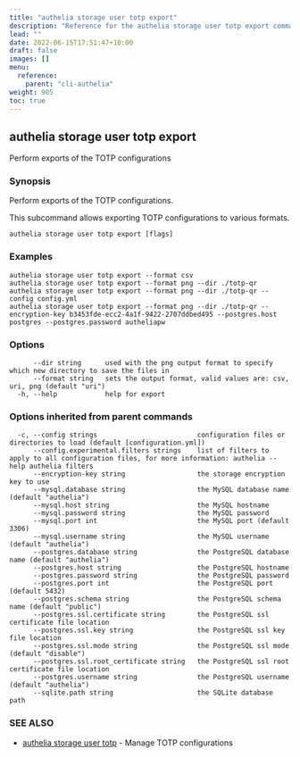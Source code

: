 ```yaml
---
title: "authelia storage user totp export"
description: "Reference for the authelia storage user totp export command."
lead: ""
date: 2022-06-15T17:51:47+10:00
draft: false
images: []
menu:
  reference:
    parent: "cli-authelia"
weight: 905
toc: true
---
```


## authelia storage user totp export

Perform exports of the TOTP configurations

### Synopsis

Perform exports of the TOTP configurations.

This subcommand allows exporting TOTP configurations to various formats.

```
authelia storage user totp export [flags]
```

### Examples

```
authelia storage user totp export --format csv
authelia storage user totp export --format png --dir ./totp-qr
authelia storage user totp export --format png --dir ./totp-qr --config config.yml
authelia storage user totp export --format png --dir ./totp-qr --encryption-key b3453fde-ecc2-4a1f-9422-2707ddbed495 --postgres.host postgres --postgres.password autheliapw
```

### Options

```
      --dir string      used with the png output format to specify which new directory to save the files in
      --format string   sets the output format, valid values are: csv, uri, png (default "uri")
  -h, --help            help for export
```

### Options inherited from parent commands

```
  -c, --config strings                         configuration files or directories to load (default [configuration.yml])
      --config.experimental.filters strings    list of filters to apply to all configuration files, for more information: authelia --help authelia filters
      --encryption-key string                  the storage encryption key to use
      --mysql.database string                  the MySQL database name (default "authelia")
      --mysql.host string                      the MySQL hostname
      --mysql.password string                  the MySQL password
      --mysql.port int                         the MySQL port (default 3306)
      --mysql.username string                  the MySQL username (default "authelia")
      --postgres.database string               the PostgreSQL database name (default "authelia")
      --postgres.host string                   the PostgreSQL hostname
      --postgres.password string               the PostgreSQL password
      --postgres.port int                      the PostgreSQL port (default 5432)
      --postgres.schema string                 the PostgreSQL schema name (default "public")
      --postgres.ssl.certificate string        the PostgreSQL ssl certificate file location
      --postgres.ssl.key string                the PostgreSQL ssl key file location
      --postgres.ssl.mode string               the PostgreSQL ssl mode (default "disable")
      --postgres.ssl.root_certificate string   the PostgreSQL ssl root certificate file location
      --postgres.username string               the PostgreSQL username (default "authelia")
      --sqlite.path string                     the SQLite database path
```

### SEE ALSO

* [authelia storage user totp](authelia_storage_user_totp.md)	 - Manage TOTP configurations

